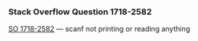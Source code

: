 ### Stack Overflow Question 1718-2582

[SO 1718-2582](https://stackoverflow.com/q/17182582) &mdash;
scanf not printing or reading anything
